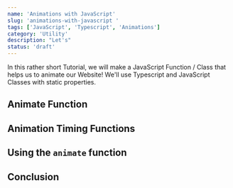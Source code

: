 ```yaml
---
name: 'Animations with JavaScript'
slug: 'animations-with-javascript '
tags: ['JavaScript', 'Typescript', 'Animations']
category: 'Utility'
description: "Let's"
status: 'draft'
---
```


<!--
- Anime JS Library
- Animation API
- && that returns the first falsy value or last value
- || that returns the first truthy value or last value
- `requestAnimationFrame` and Layout Shift -> https://blog.openreplay.com/how-browser-rendering-works-and-why-you-should-care/
- static Methods / Properties
- Typescript Callback Types
-->

In this rather short Tutorial, we will make a JavaScript Function / Class that helps us to animate our Website! We'll use Typescript and JavaScript Classes with static properties.

## Animate Function

## Animation Timing Functions

## Using the `animate` function

## Conclusion

